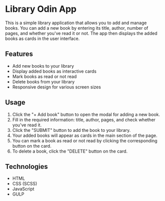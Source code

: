 # Library Odin App

This is a simple library application that allows you to add and manage books. You can add a new book by entering its title, author, number of pages, and whether you've read it or not. The app then displays the added books as cards in the user interface.

## Features

- Add new books to your library
- Display added books as interactive cards
- Mark books as read or not read
- Delete books from your library
- Responsive design for various screen sizes

## Usage

1. Click the "+ Add book" button to open the modal for adding a new book.
2. Fill in the required information: title, author, pages, and check whether you've read it.
3. Click the "SUBMIT" button to add the book to your library.
4. Your added books will appear as cards in the main section of the page.
5. You can mark a book as read or not read by clicking the corresponding button on the card.
6. To delete a book, click the "DELETE" button on the card.

## Technologies

- HTML
- CSS (SCSS)
- JavaScript
- GULP
